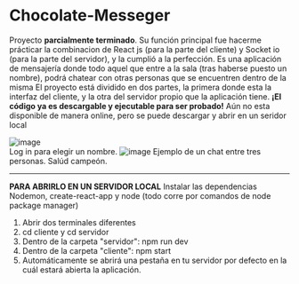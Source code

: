 # Chocolate-Messeger
Proyecto **parcialmente terminado**. Su función principal fue hacerme prácticar la combinacion de React js (para la parte del cliente) y Socket io (para la parte del servidor), y la cumplió a la perfección. Es una aplicación de mensajería donde todo aquel que entre a la sala (tras haberse puesto un nombre), podrá chatear con otras personas que se encuentren dentro de la misma
El proyecto está dividido en dos partes, la primera donde esta la interfaz del cliente, y la otra del servidor propio que la aplicación tiene. 
**¡El código ya es descargable y ejecutable para ser probado!** Aún no esta disponible de manera online, pero se puede descargar y abrir en un seridor local 

![image](https://user-images.githubusercontent.com/92605825/222844154-a27172e8-5a62-4c3f-aec3-1d55cc99130f.png)  
Log in para elegir un nombre.
![image](https://user-images.githubusercontent.com/92605825/222845543-5990aedb-23d6-460a-bc5a-f25a27096e35.png)
Ejemplo de un chat entre tres personas. Salúd campeón.

-----------------------------------------------------------------------------------------------------------------------------

**PARA ABRIRLO EN UN SERVIDOR LOCAL**
Instalar las dependencias Nodemon, create-react-app y node (todo corre por comandos de node package manager)

1. Abrir dos terminales diferentes
2. cd cliente y cd servidor
3. Dentro de la carpeta "servidor": npm run dev
4. Dentro de la carpeta "cliente": npm start
5. Automáticamente se abrirá una pestaña en tu servidor por defecto en la cuál estará abierta la aplicación.
